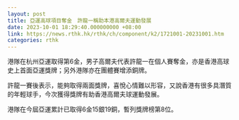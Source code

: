 ```yaml
---
layout: post
title: 亞運高球項目奪金　許龍一稱助本港高爾夫運動發展
date: 2023-10-01 18:29:40.000000000 +08:00
link: https://news.rthk.hk/rthk/ch/component/k2/1721001-20231001.htm
categories: rthk
---
```


港隊在杭州亞運取得第6金，男子高爾夫代表許龍一在個人賽奪金，亦是香港高球史上首面亞運獎牌；另外港隊亦在團體賽增添銅牌。

許龍一賽後表示，能夠取得兩面獎牌，喜悅心情難以形容，又說香港有很多具潛質的年輕球手，今次獲得獎牌有助香港高爾夫球運動發展。

港隊在今屆亞運累計已取得6金15銀19銅，暫列獎牌榜第8位。
